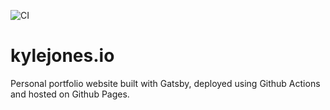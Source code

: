 ![CI](https://github.com/Kerl1310/kylejones.io/workflows/CI/badge.svg)
# kylejones.io
Personal portfolio website built with Gatsby, deployed using Github Actions and hosted on Github Pages.
